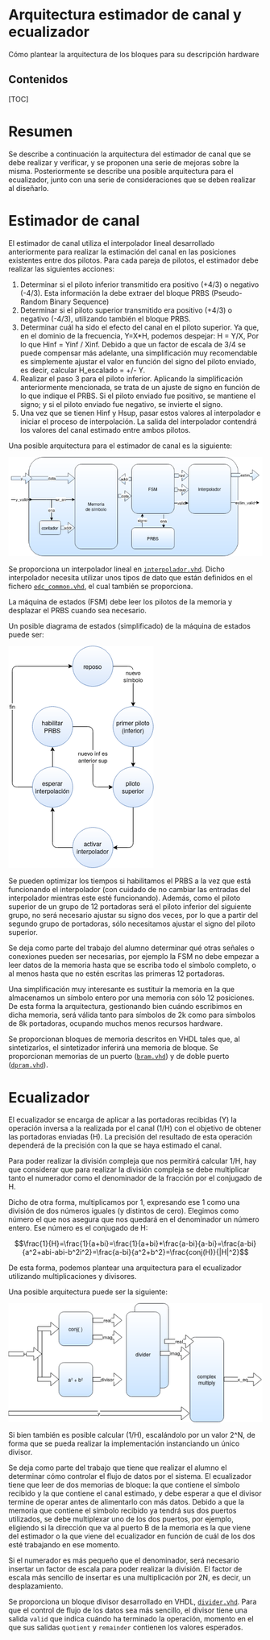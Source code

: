 # Arquitectura estimador de canal y ecualizador

Cómo plantear la arquitectura de los bloques para su descripción hardware

## Contenidos

[TOC]

# Resumen

Se describe a continuación la arquitectura del estimador de canal que se debe realizar y verificar, y se proponen una serie de mejoras sobre la misma. Posteriormente se describe una posible arquitectura para el ecualizador, junto con una serie de consideraciones que se deben realizar al diseñarlo.

# Estimador de canal
El estimador de canal utiliza el interpolador lineal desarrollado anteriormente para realizar la estimación del canal en las posiciones existentes entre dos pilotos. Para cada pareja de pilotos, el estimador debe realizar las siguientes acciones:

1. Determinar si el piloto inferior transmitido era positivo (+4/3) o negativo (-4/3). Esta información la debe extraer del bloque PRBS (Pseudo-Random Binary Sequence)
2. Determinar si el piloto superior transmitido era positivo (+4/3) o negativo (-4/3), utilizando también el bloque PRBS.
3. Determinar cuál ha sido el efecto del canal en el piloto superior. Ya que, en el dominio de la frecuencia, Y=X*H, podemos despejar: H = Y/X, Por lo que Hinf = Yinf / Xinf. Debido a que un factor de escala de 3/4 se puede compensar más adelante, una simplificación muy recomendable es simplemente ajustar el valor en función del signo del piloto enviado, es decir, calcular H_escalado = +/- Y.
4. Realizar el paso 3 para el piloto inferior. Aplicando la simplificación anteriormente mencionada, se trata de un ajuste de signo en función de lo que indique el PRBS. Si el piloto enviado fue positivo, se mantiene el signo; y si el piloto enviado fue negativo, se invierte el signo.
5. Una vez que se tienen Hinf y Hsup, pasar estos valores al interpolador e iniciar el proceso de interpolación. La salida del interpolador contendrá los valores del canal estimado entre ambos pilotos.

Una posible arquitectura para el estimador de canal es la siguiente:

![Arquitectura propuesta para el estimador de canal](trabajo/img/arquitecturaestimador.png "Arquitectura propuesta para el estimador de canal")

Se proporciona un interpolador lineal en [``interpolador.vhd``](trabajo/interpolador.vhd). Dicho interpolador necesita utilizar unos tipos de dato que están definidos en el fichero [``edc_common.vhd``](trabajo/edc_common.vhd), el cual también se proporciona.

La máquina de estados (FSM) debe leer los pilotos de la memoria y desplazar el PRBS cuando sea necesario. 

Un posible diagrama de estados (simplificado) de la máquina de estados puede ser:

![Diagrama de estados (simplificado) del estimador de canal](trabajo/img/fsm.png "Diagrama de estados (simplificado) del estimador de canal")

Se pueden optimizar los tiempos si habilitamos el PRBS a la vez que está funcionando el interpolador (con cuidado de no cambiar las entradas del interpolador mientras este esté funcionando). Además, como el piloto superior de un grupo de 12 portadoras será el piloto inferior del siguiente grupo, no será necesario ajustar su signo dos veces, por lo que a partir del segundo grupo de portadoras, sólo necesitamos ajustar el signo del piloto superior.

Se deja como parte del trabajo del alumno determinar qué otras señales o conexiones pueden ser necesarias, por ejemplo la FSM no debe empezar a leer datos de la memoria hasta que se escriba todo el símbolo completo, o al menos hasta que no estén escritas las primeras 12 portadoras.

Una simplificación muy interesante es sustituir la memoria en la que almacenamos un símbolo entero por una memoria con sólo 12 posiciones. De esta forma la arquitectura, gestionando bien cuándo escribimos en dicha memoria, será válida tanto para símbolos de 2k como para símbolos de 8k portadoras, ocupando muchos menos recursos hardware.

Se proporcionan bloques de memoria descritos en VHDL tales que, al sintetizarlos, el sintetizador inferirá una memoria de bloque. Se proporcionan memorias de un puerto ([``bram.vhd``](trabajo/bram.vhd)) y de doble puerto ([``dpram.vhd``](trabajo/dpram.vhd)).

# Ecualizador

El ecualizador se encarga de aplicar a las portadoras recibidas (Y) la operación inversa a la realizada por el canal (1/H) con el objetivo de obtener las portadoras enviadas (H). La precisión del resultado de esta operación dependerá de la precisión con la que se haya estimado el canal.

Para poder realizar la división compleja que nos permitirá calcular 1/H, hay que considerar que para realizar la división compleja se debe multiplicar tanto el numerador como el denominador de la fracción por el conjugado de H.

Dicho de otra forma, multiplicamos por 1, expresando ese 1 como una división de dos números iguales (y distintos de cero). Elegimos como número el que nos asegura que nos quedará en el denominador un número entero. Ese número es el conjugado de H:

```math
\frac{1}{H}=\frac{1}{a+bi}=\frac{1}{a+bi}*\frac{a-bi}{a-bi}=\frac{a-bi}{a^2+abi-abi-b^2i^2}=\frac{a-bi}{a^2+b^2}=\frac{conj(H)}{|H|^2}
```

De esta forma, podemos plantear una arquitectura para el ecualizador utilizando multiplicaciones y divisores.

Una posible arquitectura puede ser la siguiente:

![Procesado de señal en el ecualizador](trabajo/img/arquitecturaecualizador.png "Procesado de señal en el ecualizador")

Si bien también es posible calcular (1/H), escalándolo por un valor 2^N, de forma que se pueda realizar la implementación instanciando un único divisor.

Se deja como parte del trabajo que tiene que realizar el alumno el determinar cómo controlar el flujo de datos por el sistema. El ecualizador tiene que leer de dos memorias de bloque: la que contiene el símbolo recibido y la que contiene el canal estimado, y debe esperar a que el divisor termine de operar antes de alimentarlo con más datos. Debido a que la memoria que contiene el símbolo recibido ya tendrá sus dos puertos utilizados, se debe multiplexar uno de los dos puertos, por ejemplo, eligiendo si la dirección que va al puerto B de la memoria es la que viene del estimador o la que viene del ecualizador en función de cuál de los dos esté trabajando en ese momento.

Si el numerador es más pequeño que el denominador, será necesario insertar un factor de escala para poder realizar la división. El factor de escala más sencillo de insertar es una multiplicación por 2N, es decir, un desplazamiento.

Se proporciona un bloque divisor desarrollado en VHDL, [``divider.vhd``](trabajo/divider.vhd). Para que el control de flujo de los datos sea más sencillo, el divisor tiene una salida ``valid`` que indica cuándo ha terminado la operación, momento en el que sus salidas ``quotient`` y ``remainder`` contienen los valores esperados.






